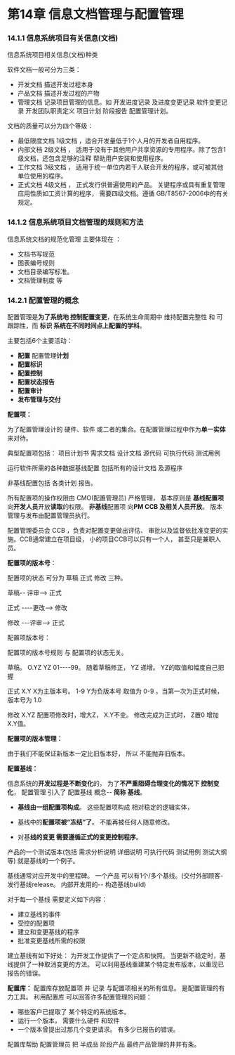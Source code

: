 # 第14章  信息文档管理与配置管理



### 14.1.1  信息系统项目有关信息(文档)

信息系统项目相关信息(文档)种类

软件文档一般可分为三类：

- 开发文档   描述开发过程本身
- 产品文档  描述开发过程的产物
- 管理文档   记录项目管理的信息。如 开发进度记录 及进度变更记录   软件变更记录  开发团队职责定义 项目计划 阶段报告  配置管理计划。

文档的质量可以分为四个等级：

- 最低限度文档 1级文档  ，适合开发量低于1个人月的开发者自用程序。
- 内部文档 2级文档   ， 适用于没有于其他用户共享资源的专用程序。除了包含1级文档，还包含足够的注释 帮助用户安装和使用程序。
- 工作文档  3级文档 ，  适用于统一单位内若干人联合开发的程序，或可被其他单位使用的程序。
- 正式文档  4级文档  ， 正式发行供普遍使用的产品。 关键程序或具有重复管理应用性质如工资计算的程序， 需要四级文档。遵循  GB/T8567-2006中的有关规定。

### 14.1.2  信息系统项目文档管理的规则和方法

信息系统文档的规范化管理  主要体现在 ：

- 文档书写规范
- 图表编号规则
- 文档目录编写标准。
- 文档管理制度 等



### 14.2.1  配置管理的概念

配置管理是**为了系统地  控制配置变更**，在系统生命周期中 维持配置完整性 和 可跟踪性，而 **标识   系统在不同时间点上配置的学科**。

主要包括6个主要活动：

- **配置** 配置管理**计划**
- **配置标识**
- **配置控制**
- **配置状态报告**
- **配置审计**
- **发布管理与交付**

**配置项：**

为了配置管理设计的 硬件、软件 或二者的集合。在配置管理过程中作为**单一实体**来对待。

典型配置项包括： 项目计划书   需求文档  设计文档  源代码  可执行代码   测试用例  

运行软件所需的各种数据基线配置  包括所有的设计文档 及源程序

非基线配置包括 各类计划  报告。

所有配置项的操作权限由 CMO(配置管理员) 严格管理， 基本原则是  **基线配置项** 向**开发人员**开放**读取**的权限。   **非基线**配置项 向**PM CCB 及相关人员开放**。 版本管理与发布由配置管理员执行。

配置管理委员会 CCB ，负责对配置变更做出评估、 审批以及监督依批准变更的实施。CCB通常建立在项目级，  小的项目CCB可以只有一个人， 甚至只是兼职人员。

**配置项的版本号**：

配置项的状态 可分为   草稿  正式   修改 三种。 

草稿-- 评审-->  正式

正式 ----更改--> 修改

修改 ---评审-->  正式

配置项版本号：

配置项的版本号规则 与 配置项的状态无关。

草稿。  O.YZ     YZ   01----99。 随着草稿修正， YZ 递增。  YZ的取值和幅度自己把握

正式    X.Y   X为主版本号。 1-9  Y为负版本号 取值为 0-9    。当第一次为正式时候， 版本号为 1.0

修改  X.YZ   配置项修改时，增大Z，  X.Y不变。   修改完成为正式时， Z置0 增加X.Y值。  

**配置项的版本管理：**

由于我们不能保证新版本一定比旧版本好，  所以 不能抛弃旧版本。

**配置基线：**

信息系统的**开发过程是不断变化**的，  为了**不严重阻碍合理变化的情况下 控制变化**， 配置管理 引入了  配置基线 概念-- **简称 基线**。

- **基线由一组配置项构成**。 这些配置项构成 相对稳定的逻辑实体，

-  基线中的**配置项被“冻结”了**。 不能再被任何人随意修改。  

- 对基**线的变更 需要遵循正式的变更控制程序**。

产品的一个测试版本(包括 需求分析说明   详细说明   可执行代码  测试用例  测试大纲 等)  就是基线的一个例子。

基线通常对应开发中的里程碑。  一个产品 可以有1个/多个基线。(交付外部顾客-发行基线release。 内部开发用的-- 构造基线build)

对于每一个基线 需要定义如下内容：

- 建立基线的事件
- 受控的配置项
- 建立和变更基线的程序
- 批准变更基线所需的权限

建立基线有如下好处： 为开发工作提供了一个定点和快照。 当更新不稳定时，基线提供了一种取消变更的方法。 可以利用基线重建某个特定发布版本，以重现已报告的错误。



**配置库：**
配置库存放配置项 并 记录 与配置项相关的所有信息。 是配置管理的有力工具。 利用配置库 可以回答许多配置管理的问题：

-  哪些客户已提取了 某个特定的系统版本。
- 运行一个版本，  需要什么硬件 和软件
- 一个版本曾提出过那几个变更请求。  有多少已报告的错误。

配置库帮助 配置管理员  把 半成品  阶段产品  最终产品管理的井井有条。





